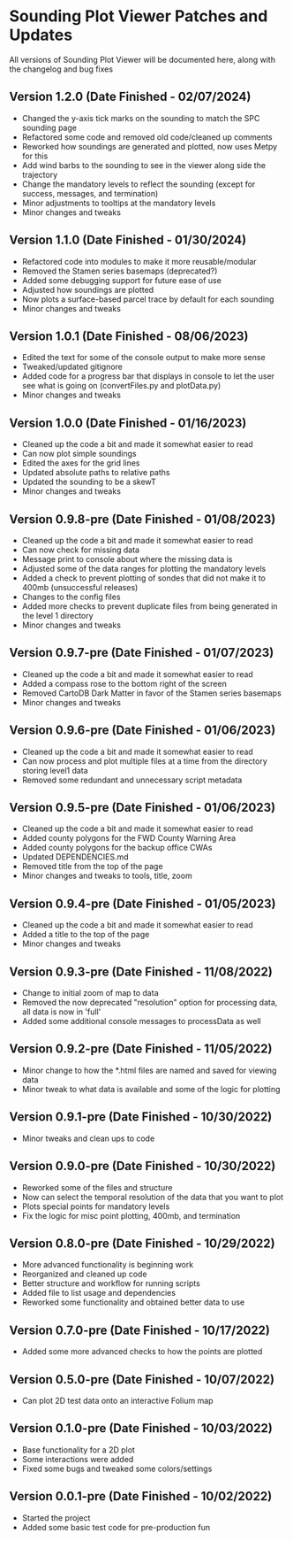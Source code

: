 # Sounding Plot Viewer Patches and Updates
All versions of Sounding Plot Viewer will be documented here, along with the changelog and bug fixes

## Version 1.2.0 (Date Finished - 02/07/2024)
- Changed the y-axis tick marks on the sounding to match the SPC sounding page
- Refactored some code and removed old code/cleaned up comments
- Reworked how soundings are generated and plotted, now uses Metpy for this
- Add wind barbs to the sounding to see in the viewer along side the trajectory
- Change the mandatory levels to reflect the sounding (except for success, messages, and termination)
- Minor adjustments to tooltips at the mandatory levels
- Minor changes and tweaks

## Version 1.1.0 (Date Finished - 01/30/2024)
- Refactored code into modules to make it more reusable/modular
- Removed the Stamen series basemaps (deprecated?)
- Added some debugging support for future ease of use
- Adjusted how soundings are plotted
- Now plots a surface-based parcel trace by default for each sounding
- Minor changes and tweaks

## Version 1.0.1 (Date Finished - 08/06/2023)
- Edited the text for some of the console output to make more sense
- Tweaked/updated gitignore
- Added code for a progress bar that displays in console to let the user see what is going on (convertFiles.py and plotData.py)
- Minor changes and tweaks

## Version 1.0.0 (Date Finished - 01/16/2023)
- Cleaned up the code a bit and made it somewhat easier to read
- Can now plot simple soundings
- Edited the axes for the grid lines
- Updated absolute paths to relative paths
- Updated the sounding to be a skewT
- Minor changes and tweaks

## Version 0.9.8-pre (Date Finished - 01/08/2023)
- Cleaned up the code a bit and made it somewhat easier to read
- Can now check for missing data
- Message print to console about where the missing data is
- Adjusted some of the data ranges for plotting the mandatory levels
- Added a check to prevent plotting of sondes that did not make it to 400mb (unsuccessful releases)
- Changes to the config files
- Added more checks to prevent duplicate files from being generated in the level 1 directory
- Minor changes and tweaks

## Version 0.9.7-pre (Date Finished - 01/07/2023)
- Cleaned up the code a bit and made it somewhat easier to read
- Added a compass rose to the bottom right of the screen
- Removed CartoDB Dark Matter in favor of the Stamen series basemaps
- Minor changes and tweaks

## Version 0.9.6-pre (Date Finished - 01/06/2023)
- Cleaned up the code a bit and made it somewhat easier to read
- Can now process and plot multiple files at a time from the directory storing level1 data
- Removed some redundant and unnecessary script metadata

## Version 0.9.5-pre (Date Finished - 01/06/2023)
- Cleaned up the code a bit and made it somewhat easier to read
- Added county polygons for the FWD County Warning Area
- Added county polygons for the backup office CWAs
- Updated DEPENDENCIES.md
- Removed title from the top of the page
- Minor changes and tweaks to tools, title, zoom

## Version 0.9.4-pre (Date Finished - 01/05/2023)
- Cleaned up the code a bit and made it somewhat easier to read
- Added a title to the top of the page
- Minor changes and tweaks

## Version 0.9.3-pre (Date Finished - 11/08/2022)
- Change to initial zoom of map to data
- Removed the now deprecated "resolution" option for processing data, all data is now in 'full'
- Added some additional console messages to processData as well

## Version 0.9.2-pre (Date Finished - 11/05/2022)
- Minor change to how the *.html files are named and saved for viewing data
- Minor tweak to what data is available and some of the logic for plotting

## Version 0.9.1-pre (Date Finished - 10/30/2022)
- Minor tweaks and clean ups to code

## Version 0.9.0-pre (Date Finished - 10/30/2022)
- Reworked some of the files and structure
- Now can select the temporal resolution of the data that you want to plot
- Plots special points for mandatory levels
- Fix the logic for misc point plotting, 400mb, and termination

## Version 0.8.0-pre (Date Finished - 10/29/2022)
- More advanced functionality is beginning work
- Reorganized and cleaned up code
- Better structure and workflow for running scripts
- Added file to list usage and dependencies
- Reworked some functionality and obtained better data to use

## Version 0.7.0-pre (Date Finished - 10/17/2022)
- Added some more advanced checks to how the points are plotted

## Version 0.5.0-pre (Date Finished - 10/07/2022)
- Can plot 2D test data onto an interactive Folium map

## Version 0.1.0-pre (Date Finished - 10/03/2022)
- Base functionality for a 2D plot
- Some interactions were added
- Fixed some bugs and tweaked some colors/settings

## Version 0.0.1-pre (Date Finished - 10/02/2022)
- Started the project
- Added some basic test code for pre-production fun